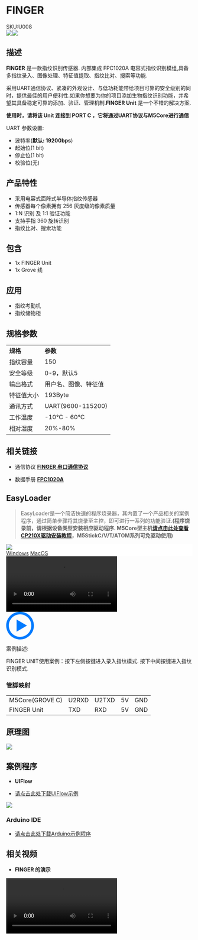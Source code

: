 # FINGER

<div class="badge badge-pill badge-primary product_sku_tag">SKU:U008</div>

<div class="product_pic"><img src="assets/img/product_pics/unit/unit_finger_01.webp"><img src="assets/img/product_pics/unit/unit_finger_02.webp"></div>

## 描述

**FINGER** 是一款指纹识别传感器. 内部集成 FPC1020A 电容式指纹识别模组,具备多指纹录入、图像处理、特征值提取、指纹比对、搜索等功能.

采用UART通信协议、紧凑的外观设计、与低功耗能带给项目可靠的安全级别的同时，提供最佳的用户便利性.如果你想要为你的项目添加生物指纹识别功能，并希望其具备稳定可靠的添加、验证、管理机制.**FINGER Unit** 是一个不错的解决方案.

**使用时，请将该 Unit 连接到 PORT C ，它将通过UART协议与M5Core进行通信**

UART 参数设置:
- 波特率(**默认: 19200bps**)
- 起始位(1 bit)
- 停止位(1 bit)
- 校验位(无)

## 产品特性

- 采用电容式面阵式半导体指纹传感器
- 传感器每个像素拥有 256 灰度级的像素质量
- 1:N 识别 及 1:1 验证功能
- 支持手指 360 旋转识别
- 指纹比对、搜索功能

## 包含

- 1x FINGER Unit
- 1x Grove 线

## 应用

- 指纹考勤机
- 指纹储物柜

## 规格参数

<table>
   <tr style="font-weight:bold">
      <td>规格</td>
      <td>参数</td>
   </tr>
   <tr>
      <td>指纹容量</td>
      <td>150</td>
   </tr>
   <tr>
      <td>安全等级</td>
      <td>0-9，默认5</td>
   </tr>
   <tr>
      <td>输出格式</td>
      <td>用户名、图像、特征值</td>
   </tr>
   <tr>
      <td>特征值大小</td>
      <td>193Byte</td>
   </tr>
   <tr>
      <td>通讯方式</td>
      <td>UART(9600-115200)</td>
   </tr>
   <tr>
      <td>工作温度</td>
      <td>-10°C - 60°C</td>
   </tr>
   <tr>
      <td>相对湿度</td>
      <td>20%-80%</td>
   </tr>
</table>


## 相关链接

- 通信协议 **[FINGER 串口通信协议](https://github.com/m5stack/M5-Schematic/blob/master/Units/finger/biovo_fingerprint_Protocol_en.DOC)**

- 数据手册 **[FPC1020A](https://m5stack.oss-cn-shenzhen.aliyuncs.com/resource/docs/datasheet/hat/1020A_datasheet_cn.pdf)**

## EasyLoader

>EasyLoader是一个简洁快速的程序烧录器，其内置了一个产品相关的案例程序，通过简单步骤将其烧录至主控，即可进行一系列的功能验证.**(程序烧录前，请根据设备类型安装相应驱动程序. M5Core型主机[请点击此处查看CP210X驱动安装教程](zh_CN/arduino/arduino_development?id=安装串口驱动)，M5StickC/V/T/ATOM系列可免驱动使用)**

<div class="easyloader-box">
    <div style="background-color:white;">
        <div><img src="https://m5stack.oss-cn-shenzhen.aliyuncs.com/image/easyloader_intro.webp"></div>
        <div class="easyloader-btn">
            <a href="https://m5stack.oss-cn-shenzhen.aliyuncs.com/EasyLoader/Windows/UNIT/For%20M5Core/EasyLoader_Finger_UNIT_With_M5Core.exe">Windows</a>
            <a href="https://m5stack.oss-cn-shenzhen.aliyuncs.com/EasyLoader/MacOS/UNIT/EasyLoader_Finger_UNIT_With_M5Core.dmg">MacOS</a>
            <!-- <a>Linux</a>
            <a>MacOS</a> -->
        </div>
    </div>
    <div>
        <video id="example_video" controls>
            <source src="https://m5stack.oss-cn-shenzhen.aliyuncs.com/video/Product_example_video/Unit/Finger_UNIT.mp4" type="video/mp4">
        </video>
        <div class="easyloader-mask">
        <a>
            <svg id="play-btn" t="1583228776634" class="icon" viewBox="0 0 1024 1024" version="1.1" xmlns="http://www.w3.org/2000/svg" p-id="4152" width="75" height="75"><path d="M512 0C229.216 0 0 229.216 0 512s229.216 512 512 512 512-229.216 512-512S794.784 0 512 0z m0 928C282.24 928 96 741.76 96 512S282.24 96 512 96s416 186.24 416 416-186.24 416-416 416zM384 288l384 224-384 224z" p-id="4153" fill="#007aff"></path></svg></a>
            <p>案例描述:</p>
            <p>FINGER UNIT使用案例：按下左侧按键进入录入指纹模式. 按下中间按键进入指纹识别模式.</p>
        </div>
    </div>
</div>

### 管脚映射

<table>
<tr><td>M5Core(GROVE C)</td><td>U2RXD</td><td>U2TXD</td><td>5V</td><td>GND</td></tr>
 <tr><td>FINGER Unit</td><td>TXD</td><td>RXD</td><td>5V</td><td>GND</td></tr>
</table>

## 原理图

<img src="assets/img/product_pics/unit/finger_sch.JPG">

## 案例程序

- **UIFlow**

- [请点击此处下载UIFlow示例](https://github.com/m5stack/M5-ProductExampleCodes/tree/master/Unit/FINGER/UIFlow)

<img src="assets/img/product_pics/unit/fingerprint.webp">

### Arduino IDE

- [请点击此处下载Arduino示例程序](https://github.com/m5stack/M5Stack/tree/master/examples/Unit/FINGER_FPC1020A)

## 相关视频

- **FINGER 的演示**

<video class="video_size" controls>
    <source src="https://m5stack.oss-cn-shenzhen.aliyuncs.com/video/Blog/Twitch201901/Fingerprint%20Unit.mp4" type="video/mp4">
</video>

<script>

   var purchase_link = 'https://m5stack.com/collections/m5-unit/products/finger-sensor-unit';
   anchor_search(purchase_link);
   scrollFunc();

</script>
